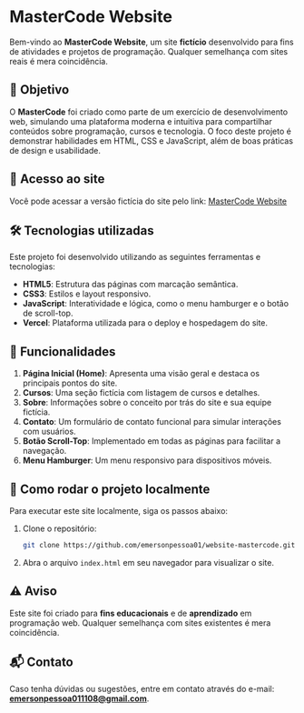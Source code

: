 
# MasterCode Website

Bem-vindo ao **MasterCode Website**, um site **fictício** desenvolvido para fins de atividades e projetos de programação. Qualquer semelhança com sites reais é mera coincidência.

## 🎯 Objetivo

O **MasterCode** foi criado como parte de um exercício de desenvolvimento web, simulando uma plataforma moderna e intuitiva para compartilhar conteúdos sobre programação, cursos e tecnologia. O foco deste projeto é demonstrar habilidades em HTML, CSS e JavaScript, além de boas práticas de design e usabilidade.

## 🔗 Acesso ao site

Você pode acessar a versão fictícia do site pelo link: [MasterCode Website](https://website-mastercode.vercel.app/)

## 🛠️ Tecnologias utilizadas

Este projeto foi desenvolvido utilizando as seguintes ferramentas e tecnologias:

- **HTML5**: Estrutura das páginas com marcação semântica.
- **CSS3**: Estilos e layout responsivo.
- **JavaScript**: Interatividade e lógica, como o menu hamburger e o botão de scroll-top.
- **Vercel**: Plataforma utilizada para o deploy e hospedagem do site.

## 🌟 Funcionalidades

1. **Página Inicial (Home)**: Apresenta uma visão geral e destaca os principais pontos do site.
2. **Cursos**: Uma seção fictícia com listagem de cursos e detalhes.
3. **Sobre**: Informações sobre o conceito por trás do site e sua equipe fictícia.
4. **Contato**: Um formulário de contato funcional para simular interações com usuários.
5. **Botão Scroll-Top**: Implementado em todas as páginas para facilitar a navegação.
6. **Menu Hamburger**: Um menu responsivo para dispositivos móveis.

## 🚀 Como rodar o projeto localmente

Para executar este site localmente, siga os passos abaixo:

1. Clone o repositório:
   ```bash
   git clone https://github.com/emersonpessoa01/website-mastercode.git
   ```
2. Abra o arquivo `index.html` em seu navegador para visualizar o site.

## ⚠️ Aviso

Este site foi criado para **fins educacionais** e de **aprendizado** em programação web. Qualquer semelhança com sites existentes é mera coincidência.

## 📬 Contato

Caso tenha dúvidas ou sugestões, entre em contato através do e-mail: **emersonpessoa011108@gmail.com**.
